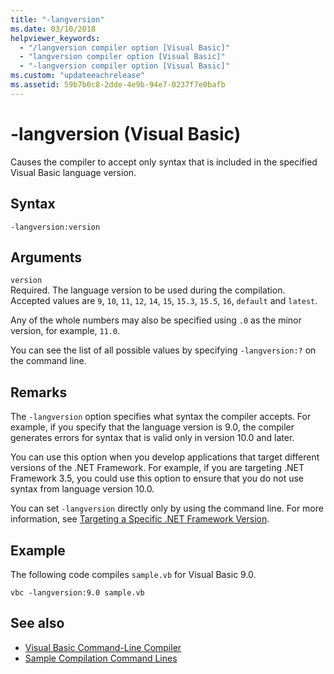 ```yaml
---
title: "-langversion"
ms.date: 03/10/2018
helpviewer_keywords: 
  - "/langversion compiler option [Visual Basic]"
  - "langversion compiler option [Visual Basic]"
  - "-langversion compiler option [Visual Basic]"
ms.custom: "updateeachrelease" 
ms.assetid: 59b7b0c8-2dde-4e9b-94e7-0237f7e0bafb
---
```

# -langversion (Visual Basic)

Causes the compiler to accept only syntax that is included in the specified Visual Basic language version.  
  
## Syntax  
  
```console  
-langversion:version  
```  
  
## Arguments

 `version`\
 Required. The language version to be used during the compilation. Accepted values are `9`, `10`, `11`, `12`, `14`, `15`, `15.3`, `15.5`, `16`, `default` and `latest`.

 Any of the whole numbers may also be specified using `.0` as the minor version, for example, `11.0`.

 You can see the list of all possible values by specifying `-langversion:?` on the command line.

## Remarks

The `-langversion` option specifies what syntax the compiler accepts. For example, if you specify that the language version is 9.0, the compiler generates errors for syntax that is valid only in version 10.0 and later.

You can use this option when you develop applications that target different versions of the .NET Framework. For example, if you are targeting .NET Framework 3.5, you could use this option to ensure that you do not use syntax from language version 10.0.

You can set `-langversion` directly only by using the command line. For more information, see [Targeting a Specific .NET Framework Version](/visualstudio/ide/visual-studio-multi-targeting-overview).

## Example

The following code compiles `sample.vb` for Visual Basic 9.0.

```console
vbc -langversion:9.0 sample.vb
```

## See also

- [Visual Basic Command-Line Compiler](index.md)
- [Sample Compilation Command Lines](sample-compilation-command-lines.md)
